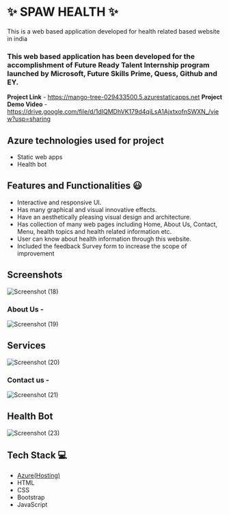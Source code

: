 # ✨ SPAW HEALTH ✨

This is a web based application developed for health related based website in india

### This web based application has been developed for the accomplishment of Future Ready Talent Internship program launched by Microsoft, Future Skills Prime, Quess, Github and EY.


**Project Link** - https://mango-tree-029433500.5.azurestaticapps.net
**Project Demo Video** - https://drive.google.com/file/d/1dIQMDhVK179d4qiLsA1AjxtxofnSWXN_/view?usp=sharing

## Azure technologies used for project

- Static web apps
- Health bot

## Features and Functionalities 😃

- Interactive and responsive UI.
- Has many graphical and visual innovative effects.
- Have an aesthetically pleasing visual design and architecture.
- Has collection of many web pages including Home, About Us, Contact, Menu, health topics and health related information etc.
- User can know about health information through this website.
- Included the feedback Survey form to increase the scope of improvement 

## Screenshots

 


   ![Screenshot (18)](https://github.com/delhiganeshv/FRT_project/assets/85207464/5c62095e-7fbd-41a5-9ee0-a3af8c6506b6)


### About Us -

![Screenshot (19)](https://github.com/delhiganeshv/FRT_project/assets/85207464/d2a27bc5-6daf-4e8c-9752-46f7e3cf4126)

## Services
![Screenshot (20)](https://github.com/delhiganeshv/FRT_project/assets/85207464/d76d3f60-96bf-482e-abc4-288b8dcb2daf)


### Contact us -
![Screenshot (21)](https://github.com/delhiganeshv/FRT_project/assets/85207464/4935ead1-644b-4161-ab9f-1efef0a0e992)


## Health Bot
![Screenshot (23)](https://github.com/delhiganeshv/FRT_project/assets/85207464/e1547cd5-6625-4fef-a1f3-1a19d794d60b)

## Tech Stack 💻

- [Azure(Hosting)](https://azure.microsoft.com/en-in/features/azure-portal/)
- HTML
- CSS
- Bootstrap
- JavaScript
